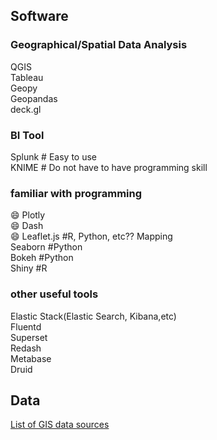 ## Software
### Geographical/Spatial Data Analysis
QGIS  
Tableau  
Geopy  
Geopandas  
deck.gl  

### BI Tool
Splunk  # Easy to use  
KNIME # Do not have to have programming skill

### familiar with programming
:smile: Plotly  
:smile: Dash  
:smile: Leaflet.js  #R, Python, etc?? Mapping  
Seaborn #Python  
Bokeh #Python  
Shiny #R  

### other useful tools
Elastic Stack(Elastic Search, Kibana,etc)  
Fluentd  
Superset  
Redash  
Metabase  
Druid  

## Data
[List of GIS data sources](https://en.wikipedia.org/wiki/List_of_GIS_data_sources)
